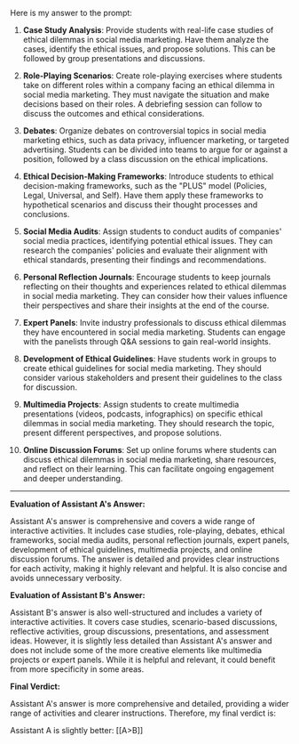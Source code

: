 
Here is my answer to the prompt:

1. **Case Study Analysis**: Provide students with real-life case studies of ethical dilemmas in social media marketing. Have them analyze the cases, identify the ethical issues, and propose solutions. This can be followed by group presentations and discussions.

2. **Role-Playing Scenarios**: Create role-playing exercises where students take on different roles within a company facing an ethical dilemma in social media marketing. They must navigate the situation and make decisions based on their roles. A debriefing session can follow to discuss the outcomes and ethical considerations.

3. **Debates**: Organize debates on controversial topics in social media marketing ethics, such as data privacy, influencer marketing, or targeted advertising. Students can be divided into teams to argue for or against a position, followed by a class discussion on the ethical implications.

4. **Ethical Decision-Making Frameworks**: Introduce students to ethical decision-making frameworks, such as the "PLUS" model (Policies, Legal, Universal, and Self). Have them apply these frameworks to hypothetical scenarios and discuss their thought processes and conclusions.

5. **Social Media Audits**: Assign students to conduct audits of companies' social media practices, identifying potential ethical issues. They can research the companies' policies and evaluate their alignment with ethical standards, presenting their findings and recommendations.

6. **Personal Reflection Journals**: Encourage students to keep journals reflecting on their thoughts and experiences related to ethical dilemmas in social media marketing. They can consider how their values influence their perspectives and share their insights at the end of the course.

7. **Expert Panels**: Invite industry professionals to discuss ethical dilemmas they have encountered in social media marketing. Students can engage with the panelists through Q&A sessions to gain real-world insights.

8. **Development of Ethical Guidelines**: Have students work in groups to create ethical guidelines for social media marketing. They should consider various stakeholders and present their guidelines to the class for discussion.

9. **Multimedia Projects**: Assign students to create multimedia presentations (videos, podcasts, infographics) on specific ethical dilemmas in social media marketing. They should research the topic, present different perspectives, and propose solutions.

10. **Online Discussion Forums**: Set up online forums where students can discuss ethical dilemmas in social media marketing, share resources, and reflect on their learning. This can facilitate ongoing engagement and deeper understanding.

---

**Evaluation of Assistant A's Answer:**

Assistant A's answer is comprehensive and covers a wide range of interactive activities. It includes case studies, role-playing, debates, ethical frameworks, social media audits, personal reflection journals, expert panels, development of ethical guidelines, multimedia projects, and online discussion forums. The answer is detailed and provides clear instructions for each activity, making it highly relevant and helpful. It is also concise and avoids unnecessary verbosity.

**Evaluation of Assistant B's Answer:**

Assistant B's answer is also well-structured and includes a variety of interactive activities. It covers case studies, scenario-based discussions, reflective activities, group discussions, presentations, and assessment ideas. However, it is slightly less detailed than Assistant A's answer and does not include some of the more creative elements like multimedia projects or expert panels. While it is helpful and relevant, it could benefit from more specificity in some areas.

**Final Verdict:**

Assistant A's answer is more comprehensive and detailed, providing a wider range of activities and clearer instructions. Therefore, my final verdict is:

Assistant A is slightly better: [[A>B]]